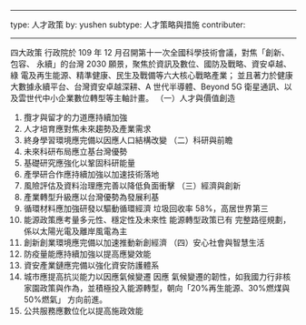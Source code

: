 
---

type: 人才政策
by: yushen
subtype: 人才策略與措施
contributer: 

---
四大政策
行政院於 109 年 12 月召開第十一次全國科學技術會議，對焦「創新、包容、 永續」的台灣 2030 願景，聚焦於資訊及數位、國防及戰略、資安卓越、綠 電及再生能源、精準健康、民生及戰備等六大核心戰略產業； 並且著力於健康大數據永續平台、台灣資安卓越深耕、A 世代半導體、Beyond 5G 衛星通訊、以及雲世代中小企業數位轉型等主軸計畫。
（一）人才與價值創造
1. 攬才與留才的力道應持續加強
2. 人才培育應對焦未來趨勢及產業需求
3.  終身學習環境應完備以因應人口結構改變
（二）科研與前瞻
1. 未來科研布局應立基台灣優勢
2. 基礎研究應強化以鞏固科研能量
3.  產學研合作應持續加強以加速技術落地
4. 風險評估及資料治理應完善以降低負面衝擊
（三）經濟與創新
1. 產業轉型升級應以台灣優勢為發展利基
2. 循環材料應加強研發以驅動循環經濟
    垃圾回收率 58%，高居世界第三
3. 能源政策應考量多元性、穩定性及未來性
    能源轉型政策已有 完整路徑規劃，係以太陽光電及離岸風電為主
4. 創新創業環境應完備以加速推動新創經濟
（四）安心社會與智慧生活
1. 防疫量能應持續加強以提高應變效能
2. 資安產業鏈應完備以強化資安防護體系
3. 城市應提高抗災能力以因應氣候變遷
    因應 氣候變遷的韌性，如我國力行非核家園政策與作為，並積極投入能源轉型，朝向「20%再生能源、30%燃煤與 50%燃氣」 方向前進。
4. 公共服務應數位化以提高施政效能

